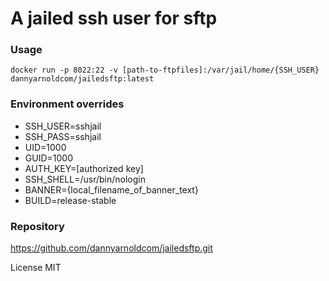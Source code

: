 # A jailed ssh user for sftp  

### Usage

    docker run -p 8022:22 -v [path-to-ftpfiles]:/var/jail/home/{SSH_USER} dannyarnoldcom/jailedsftp:latest

### Environment overrides

 - SSH_USER=sshjail
 - SSH_PASS=sshjail
 - UID=1000
 - GUID=1000
 - AUTH_KEY=[authorized key]
 - SSH_SHELL=/usr/bin/nologin
 - BANNER={local_filename_of_banner_text}
 - BUILD=release-stable
### Repository

<https://github.com/dannyarnoldcom/jailedsftp.git>

License MIT

